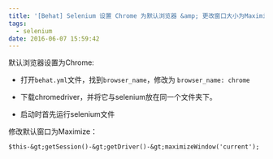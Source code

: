 ```yaml
---
title: '[Behat] Selenium 设置 Chrome 为默认浏览器 &amp; 更改窗口大小为Maximize'
tags:
  - selenium
date: 2016-06-07 15:59:42
---
```


默认浏览器设置为Chrome:

*   打开`behat.yml`文件，找到`browser_name`，修改为
`browser_name: chrome`

*   下载chromedriver，并将它与selenium放在同一个文件夹下。

*   启动时首先运行selenium文件

修改默认窗口为Maximize：

    $this-&gt;getSession()-&gt;getDriver()-&gt;maximizeWindow('current');
    